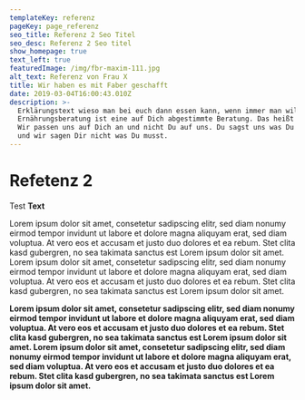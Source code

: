 ```yaml
---
templateKey: referenz
pageKey: page_referenz
seo_title: Referenz 2 Seo Titel
seo_desc: Referenz 2 Seo titel
show_homepage: true
text_left: true
featuredImage: /img/fbr-maxim-111.jpg
alt_text: Referenz von Frau X
title: Wir haben es mit Faber geschafft
date: 2019-03-04T16:00:43.010Z
description: >-
  Erklärungstext wieso man bei euch dann essen kann, wenn immer man will. Die
  Ernährungsberatung ist eine auf Dich abgestimmte Beratung. Das heißt konkret:
  Wir passen uns auf Dich an und nicht Du auf uns. Du sagst uns was Du willst
  und wir sagen Dir nicht was Du musst.
---
```

# Refetenz 2 

Test **Text**

Lorem ipsum dolor sit amet, consetetur sadipscing elitr, sed diam nonumy eirmod tempor invidunt ut labore et dolore magna aliquyam erat, sed diam voluptua. At vero eos et accusam et justo duo dolores et ea rebum. Stet clita kasd gubergren, no sea takimata sanctus est Lorem ipsum dolor sit amet. Lorem ipsum dolor sit amet, consetetur sadipscing elitr, sed diam nonumy eirmod tempor invidunt ut labore et dolore magna aliquyam erat, sed diam voluptua. At vero eos et accusam et justo duo dolores et ea rebum. Stet clita kasd gubergren, no sea takimata sanctus est Lorem ipsum dolor sit amet.

**Lorem ipsum dolor sit amet, consetetur sadipscing elitr, sed diam nonumy eirmod tempor invidunt ut labore et dolore magna aliquyam erat, sed diam voluptua. At vero eos et accusam et justo duo dolores et ea rebum. Stet clita kasd gubergren, no sea takimata sanctus est Lorem ipsum dolor sit amet. Lorem ipsum dolor sit amet, consetetur sadipscing elitr, sed diam nonumy eirmod tempor invidunt ut labore et dolore magna aliquyam erat, sed diam voluptua. At vero eos et accusam et justo duo dolores et ea rebum. Stet clita kasd gubergren, no sea takimata sanctus est Lorem ipsum dolor sit amet.**
